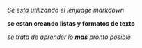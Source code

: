 *Se esta utilizando el lenjuage markdown*

**se estan creando listas y formatos de texto**

_se trata de aprender lo  **mas** pronto posible_
